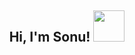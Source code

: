 <div style=" text-align: center">
<h2> Hi, I'm Sonu! <img src="https://media.giphy.com/media/LPkczVwUYcMbXsRCdP/giphy.gif" width="50"></h2>
</div>



